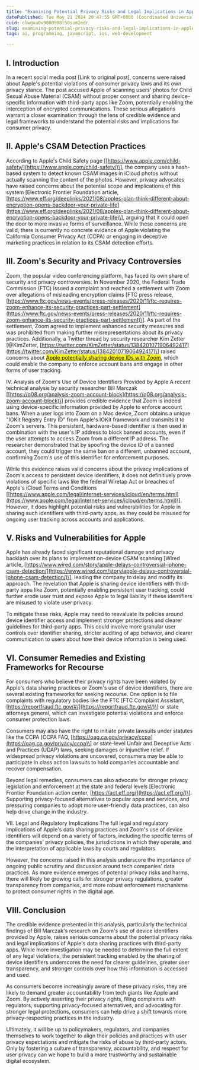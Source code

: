 ```yaml
---
title: "Examining Potential Privacy Risks and Legal Implications in Apple's Data Sharing Practices with Third-Party Apps"
datePublished: Tue May 21 2024 20:47:55 GMT+0000 (Coordinated Universal Time)
cuid: clwgva0v9000908l50sum2edr
slug: examining-potential-privacy-risks-and-legal-implications-in-apples-data-sharing-practices-with-third-party-apps
tags: ai, programming, javascript, ios, web-development

---
```


## I. Introduction

In a recent social media post \[Link to original post\], concerns were raised about Apple's potential violations of consumer privacy laws and its own privacy stance. The post accused Apple of scanning users' photos for Child Sexual Abuse Material (CSAM) without proper consent and sharing device-specific information with third-party apps like Zoom, potentially enabling the interception of encrypted communications. These serious allegations warrant a closer examination through the lens of credible evidence and legal frameworks to understand the potential risks and implications for consumer privacy.

## II. Apple's CSAM Detection Practices

According to Apple's Child Safety page \[[https://www.apple.com/child-safety/](https://www.apple.com/child-safety/)\], the company uses a hash-based system to detect known CSAM images in iCloud photos without actually scanning the content of the photos. However, privacy advocates have raised concerns about the potential scope and implications of this system \[Electronic Frontier Foundation article, [https://www.eff.org/deeplinks/2021/08/apples-plan-think-different-about-encryption-opens-backdoor-your-private-life](https://www.eff.org/deeplinks/2021/08/apples-plan-think-different-about-encryption-opens-backdoor-your-private-life)\], arguing that it could open the door to more invasive forms of surveillance. While these concerns are valid, there is currently no concrete evidence of Apple violating the California Consumer Privacy Act (CCPA) or engaging in deceptive marketing practices in relation to its CSAM detection efforts.

## III. Zoom's Security and Privacy Controversies

Zoom, the popular video conferencing platform, has faced its own share of security and privacy controversies. In November 2020, the Federal Trade Commission (FTC) issued a complaint and reached a settlement with Zoom over allegations of misleading encryption claims \[FTC press release, [https://www.ftc.gov/news-events/press-releases/2020/11/ftc-requires-zoom-enhance-its-security-practices-part-settlement](https://www.ftc.gov/news-events/press-releases/2020/11/ftc-requires-zoom-enhance-its-security-practices-part-settlement)\]. As part of the settlement, Zoom agreed to implement enhanced security measures and was prohibited from making further misrepresentations about its privacy practices. Additionally, a Twitter thread by security researcher Kim Zetter \[@KimZetter, [https://twitter.com/KimZetter/status/1384201071906492417](https://twitter.com/KimZetter/status/1384201071906492417)\] raised concerns about [<mark>Apple potentially sharing device IDs with Zoom</mark>](https://q08.org/analysis-zoom-account-block), which could enable the company to enforce account bans and engage in other forms of user tracking.

IV. Analysis of Zoom's Use of Device Identifiers Provided by Apple A recent technical analysis by security researcher Bill Marczak \[[https://q08.org/analysis-zoom-account-block](https://q08.org/analysis-zoom-account-block)\] provides credible evidence that Zoom is indeed using device-specific information provided by Apple to enforce account bans. When a user logs into Zoom on a Mac device, Zoom obtains a unique "IOKit Registry Entry ID" from Apple's IOKit framework and transmits it to Zoom's servers. This persistent, hardware-based identifier is then used in combination with the user's IP address to block banned accounts, even if the user attempts to access Zoom from a different IP address. The researcher demonstrated that by spoofing the device ID of a banned account, they could trigger the same ban on a different, unbanned account, confirming Zoom's use of this identifier for enforcement purposes.

While this evidence raises valid concerns about the privacy implications of Zoom's access to persistent device identifiers, it does not definitively prove violations of specific laws like the federal Wiretap Act or breaches of Apple's iCloud Terms and Conditions \[[https://www.apple.com/legal/internet-services/icloud/en/terms.html](https://www.apple.com/legal/internet-services/icloud/en/terms.html)\]. However, it does highlight potential risks and vulnerabilities for Apple in sharing such identifiers with third-party apps, as they could be misused for ongoing user tracking across accounts and applications.

## V. Risks and Vulnerabilities for Apple

Apple has already faced significant reputational damage and privacy backlash over its plans to implement on-device CSAM scanning \[Wired article, [https://www.wired.com/story/apple-delays-controversial-iphone-csam-detection/](https://www.wired.com/story/apple-delays-controversial-iphone-csam-detection/)\], leading the company to delay and modify its approach. The revelation that Apple is sharing device identifiers with third-party apps like Zoom, potentially enabling persistent user tracking, could further erode user trust and expose Apple to legal liability if these identifiers are misused to violate user privacy.

To mitigate these risks, Apple may need to reevaluate its policies around device identifier access and implement stronger protections and clearer guidelines for third-party apps. This could involve more granular user controls over identifier sharing, stricter auditing of app behavior, and clearer communication to users about how their device information is being used.

## VI. Consumer Remedies and Existing Frameworks for Recourse

For consumers who believe their privacy rights have been violated by Apple's data sharing practices or Zoom's use of device identifiers, there are several existing frameworks for seeking recourse. One option is to file complaints with regulatory bodies like the FTC \[FTC Complaint Assistant, [https://reportfraud.ftc.gov/#/](https://reportfraud.ftc.gov/#/)\] or state attorneys general, which can investigate potential violations and enforce consumer protection laws.

Consumers may also have the right to initiate private lawsuits under statutes like the CCPA \[CCPA FAQ, [https://oag.ca.gov/privacy/ccpa](https://oag.ca.gov/privacy/ccpa)\] or state-level Unfair and Deceptive Acts and Practices (UDAP) laws, seeking damages or injunctive relief. If widespread privacy violations are uncovered, consumers may be able to participate in class action lawsuits to hold companies accountable and recover compensation.

Beyond legal remedies, consumers can also advocate for stronger privacy legislation and enforcement at the state and federal levels \[Electronic Frontier Foundation action center, [https://act.eff.org/](https://act.eff.org/)\]. Supporting privacy-focused alternatives to popular apps and services, and pressuring companies to adopt more user-friendly data practices, can also help drive change in the industry.

VII. Legal and Regulatory Implications The full legal and regulatory implications of Apple's data sharing practices and Zoom's use of device identifiers will depend on a variety of factors, including the specific terms of the companies' privacy policies, the jurisdictions in which they operate, and the interpretation of applicable laws by courts and regulators.

However, the concerns raised in this analysis underscore the importance of ongoing public scrutiny and discussion around tech companies' data practices. As more evidence emerges of potential privacy risks and harms, there will likely be growing calls for stronger privacy regulations, greater transparency from companies, and more robust enforcement mechanisms to protect consumer rights in the digital age.

## VIII. Conclusion

The credible evidence presented in this analysis, particularly the technical findings of Bill Marczak's research on Zoom's use of device identifiers provided by Apple, raises serious concerns about the potential privacy risks and legal implications of Apple's data sharing practices with third-party apps. While more investigation may be needed to determine the full extent of any legal violations, the persistent tracking enabled by the sharing of device identifiers underscores the need for clearer guidelines, greater user transparency, and stronger controls over how this information is accessed and used.

As consumers become increasingly aware of these privacy risks, they are likely to demand greater accountability from tech giants like Apple and Zoom. By actively asserting their privacy rights, filing complaints with regulators, supporting privacy-focused alternatives, and advocating for stronger legal protections, consumers can help drive a shift towards more privacy-respecting practices in the industry.

Ultimately, it will be up to policymakers, regulators, and companies themselves to work together to align their policies and practices with user privacy expectations and mitigate the risks of abuse by third-party actors. Only by fostering a culture of transparency, accountability, and respect for user privacy can we hope to build a more trustworthy and sustainable digital ecosystem.